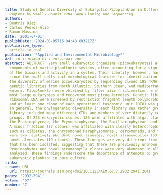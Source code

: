 ```yaml
---
title: Study of Genetic Diversity of Eukaryotic Picoplankton in Different Oceanic
  Regions by Small-Subunit rRNA Gene Cloning and Sequencing
authors:
- Beatriz Dı́ez
- Carlos Pedrós-Alió
- Ramon Massana
date: '2001-07-01'
publishDate: '2024-08-05T15:04:48.803217Z'
publication_types:
- article-journal
publication: '*Applied and Environmental Microbiology*'
doi: 10.1128/AEM.67.7.2932-2941.2001
abstract: ABSTRACT  Very small eukaryotic organisms (picoeukaryotes) are fundamental
  components of marine planktonic systems, often accounting for a significant fraction
  of the biomass and activity in a system. Their identity, however, has remained elusive,
  since the small cells lack morphological features for identification. We determined
  the diversity of marine picoeukaryotes by sequencing cloned 18S rRNA genes in five
  genetic libraries from North Atlantic, Southern Ocean, and Mediterranean Sea surface
  waters. Picoplankton were obtained by filter size fractionation, a step that excluded
  most large eukaryotes and recovered most picoeukaryotes. Genetic libraries of eukaryotic
  ribosomal DNA were screened by restriction fragment length polymorphism analysis,
  and at least one clone of each operational taxonomic unit (OTU) was partially sequenced.
  In general, the phylogenetic diversity in each library was rather great, and each
  library included many different OTUs and members of very distantly related phylogenetic
  groups. Of 225 eukaryotic clones, 126 were affiliated with algal classes, especially
  the Prasinophyceae, the Prymnesiophyceae, the Bacillariophyceae, and the Dinophyceae.
  A minor fraction (27 clones) was affiliated with clearly heterotrophic organisms,
  such as ciliates, the chrysomonad Paraphysomonas , cercomonads, and fungi. There
  were two relatively abundant novel lineages, novel stramenopiles (53 clones) and
  novel alveolates (19 clones). These lineages are very different from any organism
  that has been isolated, suggesting that there are previously unknown picoeukaryotes.
  Prasinophytes and novel stramenopile clones were very abundant in all of the libraries
  analyzed. These findings underscore the importance of attempts to grow the small
  eukaryotic plankton in pure culture.
links:
- name: URL
  url: https://journals.asm.org/doi/10.1128/AEM.67.7.2932-2941.2001
pages: '2932-2941'
volume: '67'
number: '7'
---
```

